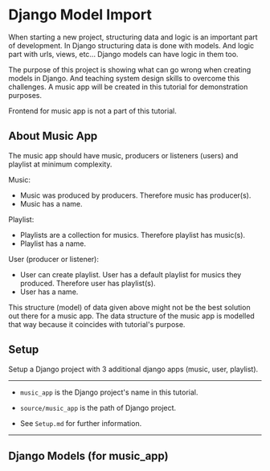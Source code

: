 # Django Model Import

When starting a new project, structuring data and logic is an important part of development. In Django structuring data is done with models. And logic part with urls, views, etc... Django models can have logic in them too.

The purpose of this project is showing what can go wrong when creating models in Django. And teaching system design skills to overcome this challenges. A music app will be created in this tutorial for demonstration purposes.

Frontend for music app is not a part of this tutorial.

## About Music App

The music app should have music, producers or listeners (users) and playlist at minimum complexity.

Music:
-   Music was produced by producers. Therefore music has producer(s). 
-   Music has a name.

Playlist:
-   Playlists are a collection for musics. Therefore playlist has music(s).
-   Playlist has a name.

User (producer or listener):
-   User can create playlist. User has a default playlist for musics they produced. Therefore user has playlist(s).
-   User has a name.

This structure (model) of data given above might not be the best solution out there for a music app. The data structure of the music app is modelled that way because it coincides with tutorial's purpose. 

## Setup

Setup a Django project with 3 additional django apps (music, user, playlist). 

---
- `music_app` is the Django project's name in this tutorial. 

- `source/music_app` is the path of Django project.

- See `Setup.md` for further information.
---

## Django Models (for music_app)
